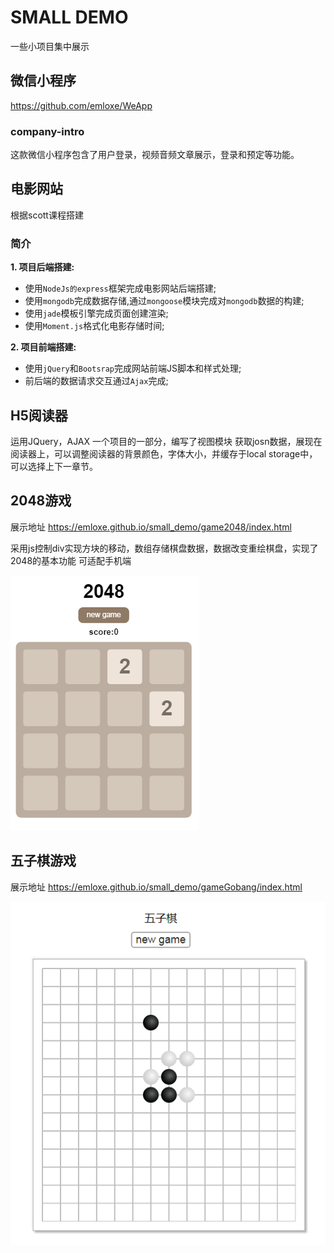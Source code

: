# SMALL DEMO
一些小项目集中展示


## 微信小程序
https://github.com/emloxe/WeApp
### company-intro
这款微信小程序包含了用户登录，视频音频文章展示，登录和预定等功能。 




## 电影网站
根据scott课程搭建
### 简介
**1. 项目后端搭建:**
  * 使用`NodeJs的express`框架完成电影网站后端搭建;
  * 使用`mongodb`完成数据存储,通过`mongoose`模块完成对`mongodb`数据的构建;
  * 使用`jade`模板引擎完成页面创建渲染;
  * 使用`Moment.js`格式化电影存储时间;

**2. 项目前端搭建:**
  * 使用`jQuery`和`Bootsrap`完成网站前端JS脚本和样式处理;
  * 前后端的数据请求交互通过`Ajax`完成;



## H5阅读器
运用JQuery，AJAX
一个项目的一部分，编写了视图模块
获取josn数据，展现在阅读器上，可以调整阅读器的背景颜色，字体大小，并缓存于local storage中，可以选择上下一章节。





## 2048游戏
展示地址 https://emloxe.github.io/small_demo/game2048/index.html

采用js控制div实现方块的移动，数组存储棋盘数据，数据改变重绘棋盘，实现了2048的基本功能
可适配手机端

![images](./2048.png)

## 五子棋游戏
展示地址 https://emloxe.github.io/small_demo/gameGobang/index.html

![images](./gobang.png)












